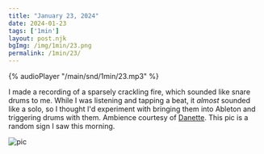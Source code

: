 ```yaml
---
title: "January 23, 2024"
date: 2024-01-23
tags: ['1min']
layout: post.njk
bgImg: /img/1min/23.png
permalink: /1min/23/
---
```


{% audioPlayer "/main/snd/1min/23.mp3" %}

I made a recording of a sparsely crackling fire, which sounded like snare drums to me. While I was listening and tapping a beat, it *almost* sounded like a solo, so I thought I'd experiment with bringing them into Ableton and triggering drums with them.  Ambience courtesy of [Danette](https://www.danettedavis.com/). This pic is a random sign I saw this morning. 

![pic](/main/img/1min/23.png)



